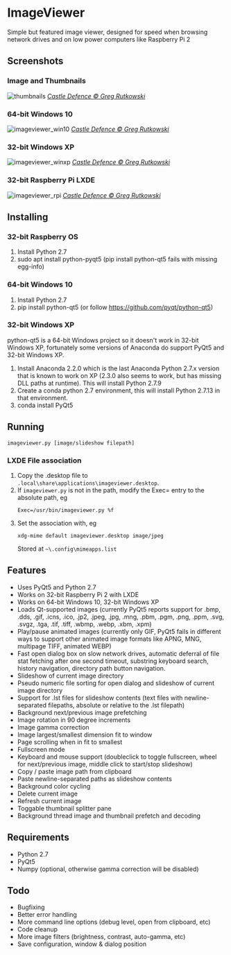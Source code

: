 # ImageViewer

Simple but featured image viewer, designed for speed when browsing network drives
and on low power computers like Raspberry Pi 2

## Screenshots

### Image and Thumbnails

![thumbnails](https://github.com/user-attachments/assets/855882aa-f9a8-4f69-bd95-7c49abd0d071)
*[Castle Defence &copy; Greg Rutkowski](https://www.artstation.com/artwork/k4lYqK)*

### 64-bit Windows 10

![imageviewer_win10](https://user-images.githubusercontent.com/6446344/180907186-7ca0b477-e825-4fec-ab0a-366642303f27.jpg)
*[Castle Defence &copy; Greg Rutkowski](https://www.artstation.com/artwork/k4lYqK)*

### 32-bit Windows XP

![imageviewer_winxp](https://user-images.githubusercontent.com/6446344/186052508-8ff7e543-dde4-403f-8b92-1822549ce9e2.png)
*[Castle Defence &copy; Greg Rutkowski](https://www.artstation.com/artwork/k4lYqK)*

### 32-bit Raspberry Pi LXDE 

![imageviewer_rpi](https://user-images.githubusercontent.com/6446344/180907188-552fde3e-21d2-4cd9-9e68-652795706eef.jpg)
*[Castle Defence &copy; Greg Rutkowski](https://www.artstation.com/artwork/k4lYqK)*


## Installing

### 32-bit Raspberry OS

1. Install Python 2.7
1. sudo apt install python-pyqt5 (pip install python-qt5 fails with missing egg-info)

### 64-bit Windows 10

1. Install Python 2.7
1. pip install python-qt5 (or follow https://github.com/pyqt/python-qt5)

### 32-bit Windows XP

python-qt5 is a 64-bit Windows project so it doesn't work in 32-bit Windows XP,
fortunately some versions of Anaconda do support PyQt5 and 32-bit Windows XP.

1. Install Anaconda 2.2.0 which is the last Anaconda Python 2.7.x version that
   is known to work on XP (2.3.0 also seems to work, but has missing DLL paths
   at runtime). This will install Python 2.7.9
1. Create a conda python 2.7 environment, this will install Python 2.7.13 in
   that environment.
1. conda install PyQt5

## Running

    imageviewer.py [image/slideshow filepath]

### LXDE File association

1. Copy the .desktop file to `.local\share\applications\imageviewer.desktop`.
1. If `imageviewer.py` is not in the path, modify the Exec= entry to the
   absolute path, eg
   ```
   Exec=/usr/bin/imageviewer.py %f
   ```
1. Set the association with, eg
    ```
    xdg-mime default imageviewer.desktop image/jpeg
    ```
    Stored at `~\.config\mimeapps.list`



## Features
- Uses PyQt5 and Python 2.7
- Works on 32-bit Raspberry Pi 2 with LXDE
- Works on 64-bit Windows 10, 32-bit Windows XP
- Loads Qt-supported images (currently PyQt5 reports support for .bmp, .dds,
  .gif, .icns, .ico, .jp2, .jpeg, .jpg, .mng, .pbm, .pgm, .png, .ppm, .svg,
  .svgz, .tga, .tif, .tiff, .wbmp, .webp, .xbm, .xpm)
- Play/pause animated images (currently only GIF, PyQt5 fails in different ways
  to support other animated image formats like APNG, MNG, multipage TIFF,
  animated WEBP)
- Fast open dialog box on slow network drives, automatic deferral of file stat
  fetching after one second timeout, substring keyboard search, history
  navigation, directory path button navigation.
- Slideshow of current image directory
- Pseudo numeric file sorting for open dialog and slideshow of current image
  directory
- Support for .lst files for slideshow contents (text files with
  newline-separated filepaths, absolute or relative to the .lst filepath)
- Background next/previous image prefetching
- Image rotation in 90 degree increments
- Image gamma correction
- Image largest/smallest dimension fit to window
- Page scrolling when in fit to smallest
- Fullscreen mode
- Keyboard and mouse support (doubleclick to toggle fullscreen, wheel for
  next/previous image, middle click to start/stop slideshow)
- Copy / paste image path from clipboard
- Paste newline-separated paths as slideshow contents
- Background color cycling
- Delete current image
- Refresh current image
- Toggable thumbnail splitter pane
- Background thread image and thumbnail prefetch and decoding

## Requirements
- Python 2.7
- PyQt5
- Numpy (optional, otherwise gamma correction will be disabled)

## Todo
- Bugfixing
- Better error handling
- More command line options (debug level, open from clipboard, etc)
- Code cleanup
- More image filters (brightness, contrast, auto-gamma, etc)
- Save configuration, window & dialog position